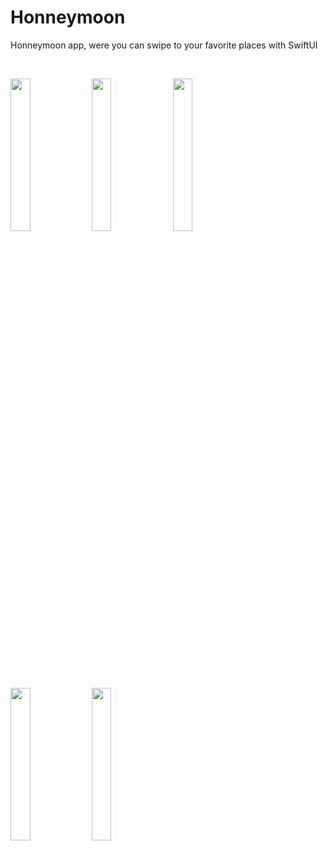 # Honneymoon


Honneymoon app, were you can swipe to your favorite places with SwiftUI

&nbsp;


<p float="left">
<img src="https://user-images.githubusercontent.com/49957509/198629933-21ccb3b3-bf93-4d0c-9a3c-895c564de0ec.png" width=25% height=25%>
<img src="https://user-images.githubusercontent.com/49957509/198629994-4f9e6092-26dc-4c6f-83cc-0d6c902516a2.png" width=25% height=25%>
<img src="https://user-images.githubusercontent.com/49957509/198630004-79df6511-fab5-433a-a12e-5f141147d5c9.png" width=25% height=25%>
<img src="https://user-images.githubusercontent.com/49957509/198630007-e8aa17df-864f-4baf-a8b3-210777f527dc.png" width=25% height=25%>
<img src="https://user-images.githubusercontent.com/49957509/198630011-0fbb4b59-7be5-40a2-b693-d9d5897876a2.png" width=25% height=25%>
</p>


